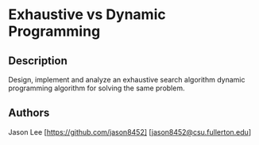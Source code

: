 # Exhaustive vs Dynamic Programming


## Description

Design, implement and analyze an exhaustive search algorithm dynamic programming algorithm for solving the same problem.  


## Authors

Jason Lee [https://github.com/jason8452] [jason8452@csu.fullerton.edu]

